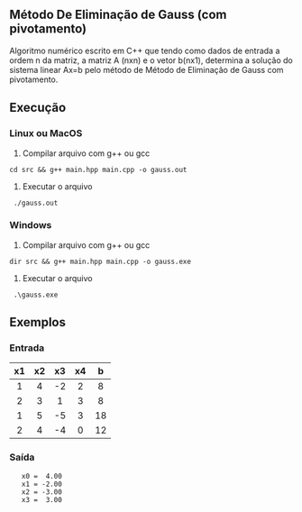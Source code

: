 ## Método De Eliminação de Gauss (com pivotamento)

Algoritmo numérico escrito em C++ que tendo como dados de entrada a ordem n da matriz, a matriz A (nxn) e o vetor b(nx1), determina a solução do sistema linear Ax=b pelo método de Método de Eliminação de Gauss com pivotamento.

## Execução

### Linux ou MacOS

1. Compilar arquivo com g++ ou gcc

``` cd src && g++ main.hpp main.cpp -o gauss.out ```

1. Executar o arquivo

``` ./gauss.out```

### Windows

1. Compilar arquivo com g++ ou gcc

``` dir src && g++ main.hpp main.cpp -o gauss.exe ```

1. Executar o arquivo

``` .\gauss.exe```

## Exemplos

### Entrada


| x1  | x2  | x3  | x4  | b |
| :---: | :---: | :---: | :---: | :---: |
| 1   |  4  | -2  | 2  |  8  |
| 2   |  3  |  1  | 3  | 8   |
| 1   |  5  | -5  | 3  |  18 |
| 2   |  4  | -4  | 0  | 12  |
   
 
### Saída

```
   x0 =  4.00
   x1 = -2.00
   x2 = -3.00
   x3 =  3.00
```
